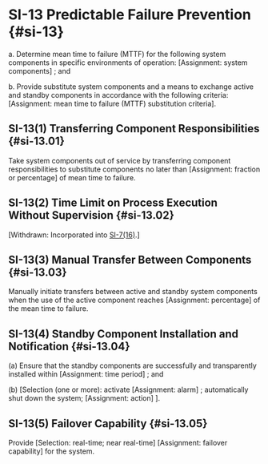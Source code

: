 # SI-13 Predictable Failure Prevention {#si-13}

a. Determine mean time to failure (MTTF) for the following system components in specific environments of operation: [Assignment: system components] ; and

b. Provide substitute system components and a means to exchange active and standby components in accordance with the following criteria: [Assignment: mean time to failure (MTTF) substitution criteria].

## SI-13(1) Transferring Component Responsibilities {#si-13.01}

Take system components out of service by transferring component responsibilities to substitute components no later than [Assignment: fraction or percentage] of mean time to failure.

## SI-13(2) Time Limit on Process Execution Without Supervision {#si-13.02}

[Withdrawn: Incorporated into [SI-7(16)](../si/si-07#si-07.16).]

## SI-13(3) Manual Transfer Between Components {#si-13.03}

Manually initiate transfers between active and standby system components when the use of the active component reaches [Assignment: percentage] of the mean time to failure.

## SI-13(4) Standby Component Installation and Notification {#si-13.04}

(a) Ensure that the standby components are successfully and transparently installed within [Assignment: time period] ; and

(b) 
                     [Selection (one or more): activate [Assignment: alarm]
                  ; automatically shut down the system; 
                     [Assignment: action]
                  ].

## SI-13(5) Failover Capability {#si-13.05}

Provide [Selection: real-time; near real-time]
                  [Assignment: failover capability] for the system.


